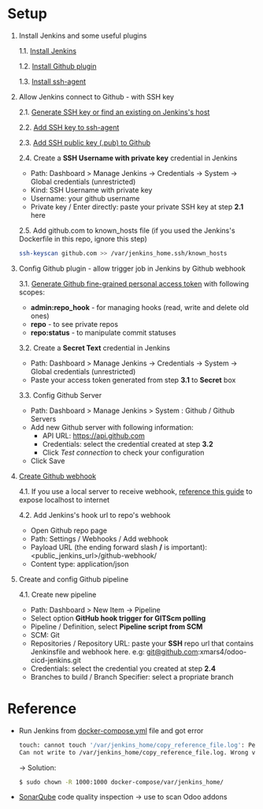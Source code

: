 # Setup

1.  Install Jenkins and some useful plugins

    1.1. [Install Jenkins](https://www.jenkins.io/doc/book/installing/)

    1.2. [Install Github plugin](https://plugins.jenkins.io/github/)

    1.3. [Install ssh-agent](https://plugins.jenkins.io/ssh-agent/)

2.  Allow Jenkins connect to Github - with SSH key

    2.1. [Generate SSH key or find an existing on Jenkins's host](https://docs.github.com/en/authentication/connecting-to-github-with-ssh/generating-a-new-ssh-key-and-adding-it-to-the-ssh-agent#generating-a-new-ssh-key)

    2.2. [Add SSH key to ssh-agent](https://www.jenkins.io/doc/book/installing/)

    2.3. [Add SSH public key (.pub) to Github](https://docs.github.com/en/authentication/connecting-to-github-with-ssh/adding-a-new-ssh-key-to-your-github-account#adding-a-new-ssh-key-to-your-account)

    2.4. Create a **SSH Username with private key** credential in Jenkins

    -   Path: Dashboard > Manage Jenkins -> Credentials -> System -> Global credentials (unrestricted)
    -   Kind: SSH Username with private key
    -   Username: your github username
    -   Private key / Enter directly: paste your private SSH key at step **2.1** here

    2.5. Add github.com to known_hosts file (if you used the Jenkins's Dockerfile in this repo, ignore this step)

    ```bash
    ssh-keyscan github.com >> /var/jenkins_home.ssh/known_hosts
    ```

3.  Config Github plugin - allow trigger job in Jenkins by Github webhook

    3.1. [Generate Github fine-grained personal access token](https://docs.github.com/en/authentication/keeping-your-account-and-data-secure/managing-your-personal-access-tokens) with following scopes:

    -   **admin:repo_hook** - for managing hooks (read, write and delete old ones)
    -   **repo** - to see private repos
    -   **repo:status** - to manipulate commit statuses

    <end-list></end-list>

    3.2. Create a **Secret Text** credential in Jenkins

    -   Path: Dashboard > Manage Jenkins -> Credentials -> System -> Global credentials (unrestricted)
    -   Paste your access token generated from step **3.1** to **Secret** box

    3.3. Config Github Server

    -   Path: Dashboard > Manage Jenkins > System : Github / Github Servers
    -   Add new Github server with following information:
        -   API URL: https://api.github.com
        -   Credentials: select the credential created at step **3.2**
        -   Click _Test connection_ to check your configuration
    -   Click Save

4.  [Create Github webhook](https://docs.github.com/en/webhooks/using-webhooks)

    4.1. If you use a local server to receive webhook, [reference this guide](https://docs.github.com/en/webhooks/using-webhooks/creating-webhooks#exposing-localhost-to-the-internet) to expose localhost to internet

    4.2. Add Jenkins's hook url to repo's webhook

    -   Open Github repo page
    -   Path: Settings / Webhooks / Add webhook
    -   Payload URL (the ending forward slash **/** is important): <public_jenkins_url>/github-webhook/
    -   Content type: application/json

5.  Create and config Github pipeline

    4.1. Create new pipeline

    -   Path: Dashboard > New Item -> Pipeline
    -   Select option **GitHub hook trigger for GITScm polling**
    -   Pipeline / Definition, select **Pipeline script from SCM**
    -   SCM: Git
    -   Repositories / Repository URL: paste your **SSH** repo url that contains Jenkinsfile and webhook here. e.g: git@github.com:xmars4/odoo-cicd-jenkins.git
    -   Credentials: select the credential you created at step **2.4**
    -   Branches to build / Branch Specifier: select a propriate branch

# Reference

-   Run Jenkins from [docker-compose.yml](docker-compose/docker-compose.yml) file and got error

    ```bash
    touch: cannot touch '/var/jenkins_home/copy_reference_file.log': Permission denied
    Can not write to /var/jenkins_home/copy_reference_file.log. Wrong volume permissions?
    ```

    -> Solution:

    ```bash
    $ sudo chown -R 1000:1000 docker-compose/var/jenkins_home/
    ```

-   [SonarQube](https://docs.sonarsource.com/sonarqube/latest/) code quality inspection -> use to scan Odoo addons
